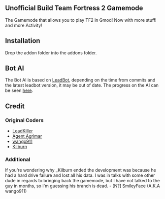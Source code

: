 ## Unofficial Build Team Fortress 2 Gamemode
The Gamemode that allows you to play TF2 in Gmod! Now with more stuff! and more Activity!

## Installation
Drop the addon folder into the addons folder.

## Bot AI
The Bot AI is based on [LeadBot](https://github.com/LeadKiller/leadbot), depending on the time from commits and the latest leadbot version, it may be out of date. The progress on the AI can be seen [here](https://github.com/LeadKiller/leadbot/projects/1#card-21958419).

## Credit
### Original Coders
 - [LeadKiller](https://steamcommunity.com/id/leadkiller)
 - [Agent Agrimar](https://steamcommunity.com/id/Agrimar/)
 - [wango911](https://forum.facepunch.com/u/fstw/wango911/)
 - [Kilburn](https://steamcommunity.com/id/underscorekilburn)
### Additional
If you're wondering why _Kilburn ended the development was because he had a hard drive failure and lost all his data. I was in talks with some other dude in regards to bringing back the gamemode, but I have not talked to the guy in months, so I'm guessing his branch is dead. - [N?] SmileyFace (A.K.A wango911)
